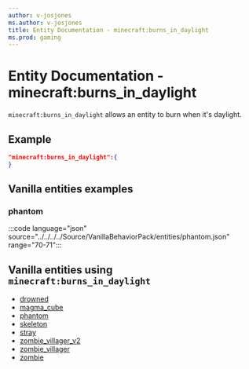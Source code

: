 ```yaml
---
author: v-josjones
ms.author: v-josjones
title: Entity Documentation - minecraft:burns_in_daylight
ms.prod: gaming
---
```


# Entity Documentation - minecraft:burns_in_daylight

`minecraft:burns_in_daylight` allows an entity to burn when it's daylight.

## Example

```json
"minecraft:burns_in_daylight":{
}
```

## Vanilla entities examples

### phantom

:::code language="json" source="../../../../Source/VanillaBehaviorPack/entities/phantom.json" range="70-71":::

## Vanilla entities using `minecraft:burns_in_daylight`

- [drowned](../../../../Source/VanillaBehaviorPack_Snippets/entities/drowned.md)
- [magma_cube](../../../../Source/VanillaBehaviorPack_Snippets/entities/magma_cube.md)
- [phantom](../../../../Source/VanillaBehaviorPack_Snippets/entities/phantom.md)
- [skeleton](../../../../Source/VanillaBehaviorPack_Snippets/entities/skeleton.md)
- [stray](../../../../Source/VanillaBehaviorPack_Snippets/entities/stray.md)
- [zombie_villager_v2](../../../../Source/VanillaBehaviorPack_Snippets/entities/zombie_villager_v2.md)
- [zombie_villager](../../../../Source/VanillaBehaviorPack_Snippets/entities/zombie_villager.md)
- [zombie](../../../../Source/VanillaBehaviorPack_Snippets/entities/zombie.md)
